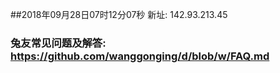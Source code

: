 ##2018年09月28日07时12分07秒 新址: 142.93.213.45
### 兔友常见问题及解答: https://github.com/wanggonging/d/blob/w/FAQ.md
